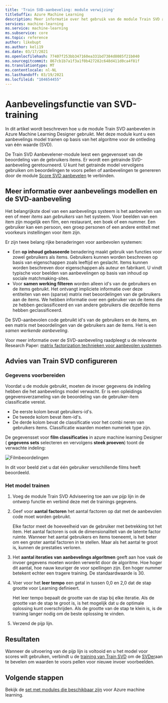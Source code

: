 ```yaml
---
title: 'Train SVD-aanbeveling: module verwijzing'
titleSuffix: Azure Machine Learning
description: Meer informatie over het gebruik van de module Train SVD aanbevelen in Azure Machine Learning om een Bayesiaanse-aanbeveling te trainen met behulp van de SVD-algoritme.
services: machine-learning
ms.service: machine-learning
ms.subservice: core
ms.topic: reference
author: likebupt
ms.author: keli19
ms.date: 03/17/2021
ms.openlocfilehash: 77407f253bb347160ea331bd7384d8085f21b040
ms.sourcegitcommit: 867cb1b7a1f3a1f0b427282c648d411d0ca4f81f
ms.translationtype: MT
ms.contentlocale: nl-NL
ms.lasthandoff: 03/19/2021
ms.locfileid: "104654455"
---
```

# <a name="train-svd-recommender"></a>Aanbevelingsfunctie van SVD-training

In dit artikel wordt beschreven hoe u de module Train SVD aanbevelen in Azure Machine Learning Designer gebruikt. Met deze module kunt u een aanbevelings model trainen op basis van het algoritme voor de ontleding van één waarde (SVD).  

De Train SVD Aanbevelener-module leest een gegevensset van de beoordeling van de gebruikers items. Er wordt een getrainde SVD-aanbeveling geretourneerd. U kunt het getrainde model vervolgens gebruiken om beoordelingen te voors pellen of aanbevelingen te genereren door de module [Score SVD aanbevelen](score-svd-recommender.md) te verbinden.  


  
## <a name="more-about-recommendation-models-and-the-svd-recommender"></a>Meer informatie over aanbevelings modellen en de SVD-aanbeveling  

Het belangrijkste doel van een aanbevelings systeem is het aanbevelen van een of meer *items* aan *gebruikers* van het systeem. Voor beelden van een item zijn mogelijk een film, een restaurant, een boek of een nummer. Een gebruiker kan een persoon, een groep personen of een andere entiteit met voorkeurs instellingen voor item zijn.  

Er zijn twee belang rijke benaderingen voor aanbevolen systemen: 

+ Een **op inhoud gebaseerde** benadering maakt gebruik van functies voor zowel gebruikers als items. Gebruikers kunnen worden beschreven op basis van eigenschappen zoals leeftijd en geslacht. Items kunnen worden beschreven door eigenschappen als auteur en fabrikant. U vindt typische voor beelden van aanbevelingen op basis van inhoud op sociale matchmaking-sites. 
+ Voor **samen werking filteren** worden alleen id's van de gebruikers en de items gebruikt. Het ontvangt impliciete informatie over deze entiteiten van een (sparse) matrix met beoordelingen van de gebruikers aan de items. We hebben informatie over een gebruiker van de items die ze hebben geclassificeerd en van andere gebruikers die dezelfde items hebben geclassificeerd.  

De SVD-aanbevolen code gebruikt id's van de gebruikers en de items, en een matrix met beoordelingen van de gebruikers aan de items. Het is een *samen werkende aanbeveling*. 

Voor meer informatie over de SVD-aanbeveling raadpleegt u de relevante Research Paper: [matrix factorization technieken voor aanbevolen systemen](https://datajobs.com/data-science-repo/Recommender-Systems-[Netflix].pdf).


## <a name="how-to-configure-train-svd-recommender"></a>Advies van Train SVD configureren  

### <a name="prepare-data"></a>Gegevens voorbereiden

Voordat u de module gebruikt, moeten de invoer gegevens de indeling hebben die het aanbevelings model verwacht. Er is een opleidings gegevensverzameling van de beoordeling van de gebruiker-item classificatie vereist.

+ De eerste kolom bevat gebruikers-id's.
+ De tweede kolom bevat item-id's.
+ De derde kolom bevat de classificatie voor het combi neren van gebruikers items. Classificatie waarden moeten numeriek type zijn.  

De gegevensset voor **film classificaties** in azure machine learning Designer ( **gegevens sets** selecteren en vervolgens **steek proeven**) toont de verwachte indeling:

![Filmbeoordelingen](media/module/movie-ratings-dataset.png)

In dit voor beeld ziet u dat één gebruiker verschillende films heeft beoordeeld. 

### <a name="train-the-model"></a>Het model trainen

1.  Voeg de module Train SVD Adviseering toe aan uw pijp lijn in de ontwerp functie en verbind deze met de trainings gegevens.  
   
2.  Geef voor **aantal factoren** het aantal factoren op dat met de aanbevolen code moet worden gebruikt.  
    
    Elke factor meet de hoeveelheid van de gebruiker met betrekking tot het item. Het aantal factoren is ook de dimensionaliteit van de latente factor ruimte. Wanneer het aantal gebruikers en items toeneemt, is het beter om een groter aantal factoren in te stellen. Maar als het aantal te groot is, kunnen de prestaties verloren.
    
3.  Het **aantal iteraties van aanbevelings algoritmen** geeft aan hoe vaak de invoer gegevens moeten worden verwerkt door de algoritme. Hoe hoger dit aantal, hoe nauw keuriger de voor spellingen zijn. Een hoger nummer betekent echter een tragere training. De standaardwaarde is 30.

4.  Voer voor het **leer tempo** een getal in tussen 0,0 en 2,0 dat de stap grootte voor Learning definieert.

    Het leer tempo bepaalt de grootte van de stap bij elke iteratie. Als de grootte van de stap te groot is, is het mogelijk dat u de optimale oplossing kunt overschrijden. Als de grootte van de stap te klein is, is de training langer nodig om de beste oplossing te vinden. 
  
5.  Verzend de pijp lijn.  

## <a name="results"></a>Resultaten

Wanneer de uitvoering van de pijp lijn is voltooid en u het model voor scores wilt gebruiken, verbindt u de [training van Train SVD](train-svd-recommender.md) om de [SVDer](score-svd-recommender.md)aan te bevelen om waarden te voors pellen voor nieuwe invoer voorbeelden.

## <a name="next-steps"></a>Volgende stappen

Bekijk de [set met modules die beschikbaar zijn](module-reference.md) voor Azure machine learning. 
